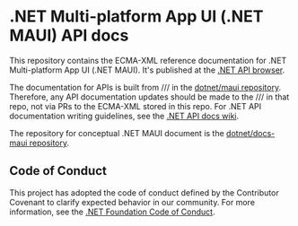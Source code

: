 # .NET Multi-platform App UI (.NET MAUI) API docs

This repository contains the ECMA-XML reference documentation for .NET Multi-platform App UI (.NET MAUI). It's published at the [.NET API browser](https://docs.microsoft.com/dotnet/api/). 

The documentation for APIs is built from /// in the [dotnet/maui repository](https://github.com/dotnet/maui). Therefore, any API documentation updates should be made to the /// in that repo, not via PRs to the ECMA-XML stored in this repo. For .NET API documentation writing guidelines, see the [.NET API docs wiki](https://github.com/dotnet/dotnet-api-docs/wiki).

The repository for conceptual .NET MAUI document is the [dotnet/docs-maui repository](https://github.com/dotnet/docs-maui).

## Code of Conduct

This project has adopted the code of conduct defined by the Contributor Covenant to clarify expected behavior in our community. For more information, see the [.NET Foundation Code of Conduct](https://dotnetfoundation.org/code-of-conduct).
